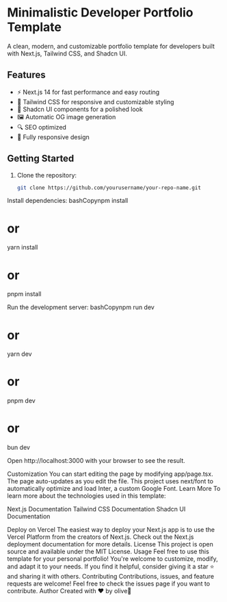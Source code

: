 # Minimalistic Developer Portfolio Template

A clean, modern, and customizable portfolio template for developers built with Next.js, Tailwind CSS, and Shadcn UI.

## Features

- ⚡ Next.js 14 for fast performance and easy routing
- 🎨 Tailwind CSS for responsive and customizable styling
- 🧩 Shadcn UI components for a polished look
- 🖼️ Automatic OG image generation
- 🔍 SEO optimized
- 📱 Fully responsive design

## Getting Started

1. Clone the repository:
   ```bash
   git clone https://github.com/yourusername/your-repo-name.git

Install dependencies:
bashCopynpm install
# or
yarn install
# or
pnpm install

Run the development server:
bashCopynpm run dev
# or
yarn dev
# or
pnpm dev
# or
bun dev

Open http://localhost:3000 with your browser to see the result.

Customization
You can start editing the page by modifying app/page.tsx. The page auto-updates as you edit the file.
This project uses next/font to automatically optimize and load Inter, a custom Google Font.
Learn More
To learn more about the technologies used in this template:

Next.js Documentation
Tailwind CSS Documentation
Shadcn UI Documentation

Deploy on Vercel
The easiest way to deploy your Next.js app is to use the Vercel Platform from the creators of Next.js.
Check out the Next.js deployment documentation for more details.
License
This project is open source and available under the MIT License.
Usage
Feel free to use this template for your personal portfolio! You're welcome to customize, modify, and adapt it to your needs. If you find it helpful, consider giving it a star ⭐ and sharing it with others.
Contributing
Contributions, issues, and feature requests are welcome! Feel free to check the issues page if you want to contribute.
Author
Created with ❤️ by olive🦉